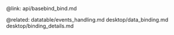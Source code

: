 @link: api/basebind_bind.md

@related:
	datatable/events_handling.md
    desktop/data_binding.md
    desktop/binding_details.md
    

